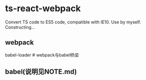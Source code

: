 # ts-react-webpack
Convert TS code to ES5 code, compatible with IE10. Use by myself. Constructing...  

## webpack  
babel-loader # webpack与babel桥梁

## babel(说明见NOTE.md)  
